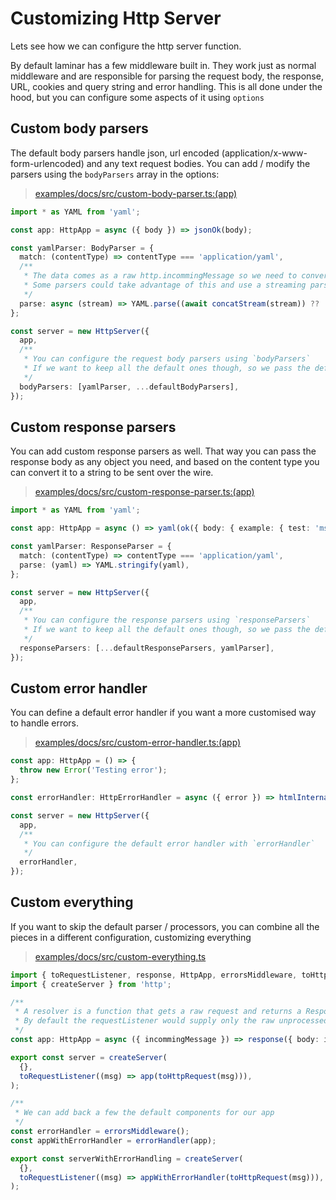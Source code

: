 # Customizing Http Server

Lets see how we can configure the http server function.

By default laminar has a few middleware built in. They work just as normal middleware and are responsible for parsing the request body, the response, URL, cookies and query string and error handling. This is all done under the hood, but you can configure some aspects of it using `options`

## Custom body parsers

The default body parsers handle json, url encoded (application/x-www-form-urlencoded) and any text request bodies. You can add / modify the parsers using the `bodyParsers` array in the options:

> [examples/docs/src/custom-body-parser.ts:(app)](https://github.com/ovotech/laminar/tree/main/examples/docs/src/custom-body-parser.ts#L2-L25)

```typescript
import * as YAML from 'yaml';

const app: HttpApp = async ({ body }) => jsonOk(body);

const yamlParser: BodyParser = {
  match: (contentType) => contentType === 'application/yaml',
  /**
   * The data comes as a raw http.incommingMessage so we need to convert it to a string first
   * Some parsers could take advantage of this and use a streaming parser instead for added performance
   */
  parse: async (stream) => YAML.parse((await concatStream(stream)) ?? ''),
};

const server = new HttpServer({
  app,
  /**
   * You can configure the request body parsers using `bodyParsers`
   * If we want to keep all the default ones though, so we pass the default body parsers too
   */
  bodyParsers: [yamlParser, ...defaultBodyParsers],
});
```

## Custom response parsers

You can add custom response parsers as well. That way you can pass the response body as any object you need, and based on the content type you can convert it to a string to be sent over the wire.

> [examples/docs/src/custom-response-parser.ts:(app)](https://github.com/ovotech/laminar/tree/main/examples/docs/src/custom-response-parser.ts#L2-L22)

```typescript
import * as YAML from 'yaml';

const app: HttpApp = async () => yaml(ok({ body: { example: { test: 'msg' } } }));

const yamlParser: ResponseParser = {
  match: (contentType) => contentType === 'application/yaml',
  parse: (yaml) => YAML.stringify(yaml),
};

const server = new HttpServer({
  app,
  /**
   * You can configure the response parsers using `responseParsers`
   * If we want to keep all the default ones though, so we pass the default body parsers first
   */
  responseParsers: [...defaultResponseParsers, yamlParser],
});
```

## Custom error handler

You can define a default error handler if you want a more customised way to handle errors.

> [examples/docs/src/custom-error-handler.ts:(app)](https://github.com/ovotech/laminar/tree/main/examples/docs/src/custom-error-handler.ts#L2-L16)

```typescript
const app: HttpApp = () => {
  throw new Error('Testing error');
};

const errorHandler: HttpErrorHandler = async ({ error }) => htmlInternalServerError(`<html>${error.message}</html>`);

const server = new HttpServer({
  app,
  /**
   * You can configure the default error handler with `errorHandler`
   */
  errorHandler,
});
```

## Custom everything

If you want to skip the default parser / processors, you can combine all the pieces in a different configuration, customizing everything

> [examples/docs/src/custom-everything.ts](https://github.com/ovotech/laminar/tree/main/examples/docs/src/custom-everything.ts)

```typescript
import { toRequestListener, response, HttpApp, errorsMiddleware, toHttpRequest } from '@ovotech/laminar';
import { createServer } from 'http';

/**
 * A resolver is a function that gets a raw request and returns a Response object.
 * By default the requestListener would supply only the raw unprocessed incomming message
 */
const app: HttpApp = async ({ incommingMessage }) => response({ body: incommingMessage.url });

export const server = createServer(
  {},
  toRequestListener((msg) => app(toHttpRequest(msg))),
);

/**
 * We can add back a few the default components for our app
 */
const errorHandler = errorsMiddleware();
const appWithErrorHandler = errorHandler(app);

export const serverWithErrorHandling = createServer(
  {},
  toRequestListener((msg) => appWithErrorHandler(toHttpRequest(msg))),
);
```
